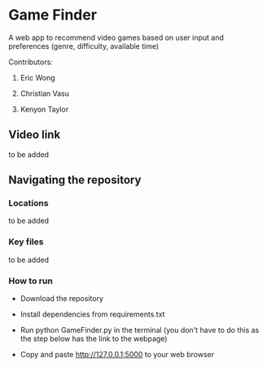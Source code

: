 # Game Finder

A web app to recommend video games based on user input and preferences (genre, difficulty, available time)

Contributors:

1. Eric Wong
   
2. Christian Vasu

3. Kenyon Taylor



## Video link

to be added



## Navigating the repository

### Locations

to be added

### Key files

to be added

### How to run

- Download the repository

- Install dependencies from requirements.txt

- Run python GameFinder.py in the terminal (you don't have to do this as the step below has the link to the webpage)

- Copy and paste http://127.0.0.1:5000 to your web browser
